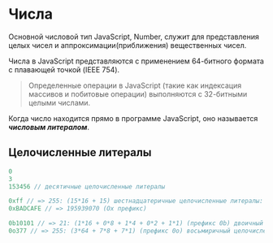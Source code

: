 # Числа

Основной числовой тип JavaScript, Number, служит для представления целых чисел и аппроксимации(приближения) вещественных чисел.

Числа в JavaScript представляются с применением 64-битного формата с плавающей точкой (IEEE 754).

> Oпределенные операции в JavaScript (такие как индексация массивов и побитовые операции) выполняются с 32-битными целыми числами.

Когда число находится прямо в программе JavaScript, оно называется ***числовым литералом***.

## Целочисленные литералы

```javascript
0
3
153456 // десятичные целочисленные литералы

0xff // => 255: (15*16 + 15) шестнадцатеричные целочисленные литералы:
0xBADCAFE // => 195939070 (Ox префикс)

0b10101 // => 21: (1*16 + 0*8 + 1*4 + 0*2 + 1*1) (префикс 0b) двоичный целочисленный литерал
0o377 // => 255: (3*64 + 7*8 + 7*1) (префикс 0o) восьмиричный целочисленный литерал
```

